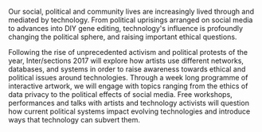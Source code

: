 Our social, political and community lives are increasingly lived through and mediated by technology. From political uprisings arranged on social media to advances into DIY gene editing, technology's influence is profoundly changing the political sphere, and raising important ethical questions.

Following the rise of unprecedented activism and political protests of the year, Inter/sections 2017 will explore how artists use different networks, databases, and systems in order to raise awareness towards ethical and political issues around technologies. Through a week long programme of interactive artwork, we will engage with topics ranging from the ethics of data privacy to the political effects of social media. Free workshops, performances and talks with artists and technology activists will question how current political systems impact evolving technologies and introduce ways that technology can subvert them.
